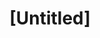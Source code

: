---
pid: PT280
title: "[Untitled]"
location_transcription: Penn Treaty Park
zipcode: '19125'
outside_phl: 
neighborhood: Fishtown,Kensington
age: '7'
age_range: 6-13
instagram: 
image_file_name: PT_280.jpg
proposal_transcription: Statue of Liberty. I don't like trash.
topic: Environment,History
topic_summary: 0, 0
type: Sculpture Statue,Other No Form
keywords_other: 
credit: Samiah Ramos
image_labels: 
twitter: 
facebook: 
permalink: "/monuments/pt280/"
layout: item-page
---